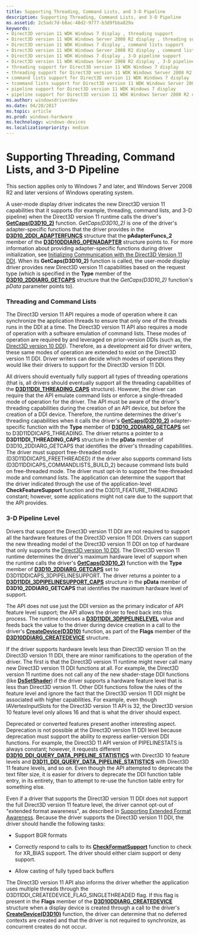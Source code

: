 ```yaml
---
title: Supporting Threading, Command Lists, and 3-D Pipeline
description: Supporting Threading, Command Lists, and 3-D Pipeline
ms.assetid: 2c5adc7d-b8ac-48d2-9777-b3d9fbba829a
keywords:
- Direct3D version 11 WDK Windows 7 display , threading support
- Direct3D version 11 WDK Windows Server 2008 R2 display , threading support
- Direct3D version 11 WDK Windows 7 display , command lists support
- Direct3D version 11 WDK Windows Server 2008 R2 display , command lists support
- Direct3D version 11 WDK Windows 7 display , 3-D pipeline support
- Direct3D version 11 WDK Windows Server 2008 R2 display , 3-D pipeline support
- threading support for Direct3D version 11 WDK Windows 7 display
- threading support for Direct3D version 11 WDK Windows Server 2008 R2 display
- command lists support for Direct3D version 11 WDK Windows 7 display
- tcommand lists support for Direct3D version 11 WDK Windows Server 2008 R2 display
- pipeline support for Direct3D version 11 WDK Windows 7 display
- pipeline support for Direct3D version 11 WDK Windows Server 2008 R2 display
ms.author: windowsdriverdev
ms.date: 04/20/2017
ms.topic: article
ms.prod: windows-hardware
ms.technology: windows-devices
ms.localizationpriority: medium
---
```


# Supporting Threading, Command Lists, and 3-D Pipeline


This section applies only to Windows 7 and later, and Windows Server 2008 R2 and later versions of Windows operating system.

A user-mode display driver indicates the new Direct3D version 11 capabilities that it supports (for example, threading, command lists, and 3-D pipeline) when the Direct3D version 11 runtime calls the driver's [**GetCaps(D3D10\_2)**](https://msdn.microsoft.com/library/windows/hardware/ff566764) function. *GetCaps(D3D10\_2)* is one of the driver's adapter-specific functions that the driver provides in the [**D3D10\_2DDI\_ADAPTERFUNCS**](https://msdn.microsoft.com/library/windows/hardware/ff541900) structure that the **pAdapterFuncs\_2** member of the [**D3D10DDIARG\_OPENADAPTER**](https://msdn.microsoft.com/library/windows/hardware/ff541724) structure points to. For more information about providing adapter-specific functions during driver initialization, see [Initializing Communication with the Direct3D Version 11 DDI](initializing-communication-with-the-direct3d-version-11-ddi.md). When its **GetCaps(D3D10\_2)** function is called, the user-mode display driver provides new Direct3D version 11 capabilities based on the request type (which is specified in the **Type** member of the [**D3D10\_2DDIARG\_GETCAPS**](https://msdn.microsoft.com/library/windows/hardware/ff541887) structure that the *GetCaps(D3D10\_2)* function's *pData* parameter points to).

### <span id="threading_and_command_lists"></span><span id="THREADING_AND_COMMAND_LISTS"></span> Threading and Command Lists

The Direct3D version 11 API requires a mode of operation where it can synchronize the application threads to ensure that only one of the threads runs in the DDI at a time. The Direct3D version 11 API also requires a mode of operation with a software emulation of command lists. These modes of operation are required by and leveraged on prior-version DDIs (such as, the [Direct3D version 10 DDI](https://msdn.microsoft.com/library/windows/hardware/ff552909)). Therefore, as a development aid for driver writers, these same modes of operation are extended to exist on the Direct3D version 11 DDI. Driver writers can decide which modes of operations they would like their drivers to support for the Direct3D version 11 DDI.

All drivers should eventually fully support all types of threading operations (that is, all drivers should eventually support all the threading capabilities of the [**D3D11DDI\_THREADING\_CAPS**](https://msdn.microsoft.com/library/windows/hardware/ff542163) structure). However, the driver can require that the API emulate command lists or enforce a single-threaded mode of operation for the driver. The API must be aware of the driver's threading capabilities during the creation of an API device, but before the creation of a DDI device. Therefore, the runtime determines the driver's threading capabilities when it calls the driver's [**GetCaps(D3D10\_2)**](https://msdn.microsoft.com/library/windows/hardware/ff566764) adapter-specific function with the **Type** member of [**D3D10\_2DDIARG\_GETCAPS**](https://msdn.microsoft.com/library/windows/hardware/ff541887) set to D3D11DDICAPS\_THREADING. The driver returns a pointer to a **D3D11DDI\_THREADING\_CAPS** structure in the **pData** member of D3D10\_2DDIARG\_GETCAPS that identifies the driver's threading capabilities. The driver must support free-threaded mode (D3D11DDICAPS\_FREETHREADED) if the driver also supports command lists (D3D11DDICAPS\_COMMANDLISTS\_BUILD\_2) because command lists build on free-threaded mode. The driver must opt-in to support the free-threaded mode and command lists. The application can determine the support that the driver indicated through the use of the application-level **CheckFeatureSupport** function and the D3D11\_FEATURE\_THREADING constant; however, some applications might not care due to the support that the API provides.

### <span id="three_d_pipeline_level"></span><span id="THREE_D_PIPELINE_LEVEL"></span>3-D Pipeline Level

Drivers that support the Direct3D version 11 DDI are not required to support all the hardware features of the Direct3D version 11 DDI. Drivers can support the new threading model of the Direct3D version 11 DDI on top of hardware that only supports the [Direct3D version 10 DDI](https://msdn.microsoft.com/library/windows/hardware/ff552909). The Direct3D version 11 runtime determines the driver's maximum hardware level of support when the runtime calls the driver's [**GetCaps(D3D10\_2)**](https://msdn.microsoft.com/library/windows/hardware/ff566764) function with the **Type** member of [**D3D10\_2DDIARG\_GETCAPS**](https://msdn.microsoft.com/library/windows/hardware/ff541887) set to D3D11DDICAPS\_3DPIPELINESUPPORT. The driver returns a pointer to a [**D3D11DDI\_3DPIPELINESUPPORT\_CAPS**](https://msdn.microsoft.com/library/windows/hardware/ff542134) structure in the **pData** member of **D3D10\_2DDIARG\_GETCAPS** that identifies the maximum hardware level of support.

The API does not use just the DDI version as the primary indicator of API feature level support; the API allows the driver to feed back into this process. The runtime chooses a [**D3D11DDI\_3DPIPELINELEVEL**](https://msdn.microsoft.com/library/windows/hardware/ff542126) value and feeds back the value to the driver during device creation in a call to the driver's [**CreateDevice(D3D10)**](https://msdn.microsoft.com/library/windows/hardware/ff540635) function, as part of the **Flags** member of the [**D3D10DDIARG\_CREATEDEVICE**](https://msdn.microsoft.com/library/windows/hardware/ff541664) structure.

If the driver supports hardware levels less than Direct3D version 11 on the Direct3D version 11 DDI, there are minor ramifications to the operation of the driver. The first is that the Direct3D version 11 runtime might never call many new Direct3D version 11 DDI functions at all. For example, the Direct3D version 11 runtime does not call any of the new shader-stage DDI functions (like [**DsSetShader**](https://msdn.microsoft.com/library/windows/hardware/ff557305)) if the driver supports a hardware feature level that is less than Direct3D version 11. Other DDI functions follow the rules of the feature level and ignore the fact that the Direct3D version 11 DDI might be associated with higher capabilities. For example, even though IAVertexInputSlots for the Direct3D version 11 API is 32, the Direct3D version 10 feature level only allows 16 and that is what the driver should expect.

Deprecated or converted features present another interesting aspect. Deprecation is not possible at the Direct3D version 11 DDI level because deprecation must support the ability to express earlier-version DDI functions. For example, the Direct3D 11 API version of PIPELINESTATS is always constant; however, it requests different [**D3D10\_DDI\_QUERY\_DATA\_PIPELINE\_STATISTICS**](https://msdn.microsoft.com/library/windows/hardware/ff541972) with Direct3D 10 feature levels and [**D3D11\_DDI\_QUERY\_DATA\_PIPELINE\_STATISTICS**](https://msdn.microsoft.com/library/windows/hardware/ff542171) with Direct3D 11 feature levels, and so on. Even though the API attempted to deprecate the text filter size, it is easier for drivers to deprecate the DDI function table entry, in its entirety, than to attempt to re-use the function table entry for something else.

Even if a driver that supports the Direct3D version 11 DDI does not support the full Direct3D version 11 feature level, the driver cannot opt-out of "extended format awareness", as described in [Supporting Extended Format Awareness](supporting-extended-format-awareness.md). Because the driver supports the Direct3D version 11 DDI, the driver should handle the following tasks:

-   Support BGR formats

-   Correctly respond to calls to its [**CheckFormatSupport**](https://msdn.microsoft.com/library/windows/hardware/ff539390) function to check for XR\_BIAS support. The driver should either claim support or deny support.

-   Allow casting of fully typed back buffers

The Direct3D version 11 API also informs the driver whether the application uses multiple threads through the D3D11DDI\_CREATEDEVICE\_FLAG\_SINGLETHREADED flag. If this flag is present in the **Flags** member of the [**D3D10DDIARG\_CREATEDEVICE**](https://msdn.microsoft.com/library/windows/hardware/ff541664) structure when a display device is created through a call to the driver's [**CreateDevice(D3D10)**](https://msdn.microsoft.com/library/windows/hardware/ff540635) function, the driver can determine that no deferred contexts are created and that the driver is not required to synchronize, as concurrent creates do not occur.

 

 





